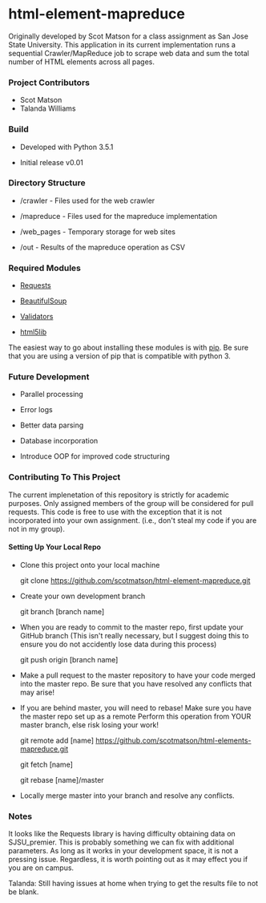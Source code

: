 # html-element-mapreduce
Originally developed by Scot Matson for a class assignment as San Jose State University.
This application in its current implementation runs a sequential Crawler/MapReduce job
to scrape web data and sum the total number of HTML elements across all pages.

### Project Contributors

* Scot Matson
* Talanda Williams

### Build

* Developed with Python 3.5.1

* Initial release v0.01

### Directory Structure

* /crawler - Files used for the web crawler

* /mapreduce - Files used for the mapreduce implementation

* /web_pages - Temporary storage for web sites

* /out - Results of the mapreduce operation as CSV

### Required Modules

* [Requests](http://docs.python-requests.org/en/master/)

* [BeautifulSoup](https://www.crummy.com/software/BeautifulSoup/)

* [Validators](https://pypi.python.org/pypi/validators)

* [html5lib](https://github.com/html5lib/html5lib-python)

The easiest way to go about installing these modules is with [pip](https://python-packaging-user-guide.readthedocs.io/en/latest/installing/#use-pip-for-installing).
Be sure that you are using a version of pip that is compatible with python 3.

### Future Development

* Parallel processing

* Error logs

* Better data parsing

* Database incorporation

* Introduce OOP for improved code structuring


### Contributing To This Project
The current implenetation of this repository is strictly for academic purposes. Only assigned members
of the group will be considered for pull requests. This code is free to use with the exception that it
is not incorporated into your own assignment. (i.e., don't steal my code if you are not in my group).


#### Setting Up Your Local Repo

* Clone this project onto your local machine

    git clone https://github.com/scotmatson/html-element-mapreduce.git

* Create your own development branch

    git branch [branch name]

* When you are ready to commit to the master repo, first update your GitHub branch
  (This isn't really necessary, but I suggest doing this to ensure you do not accidently
   lose data during this process)

    git push origin [branch name]

* Make a pull request to the master repository to have your code merged into the master repo.
  Be sure that you have resolved any conflicts that may arise!

* If you are behind master, you will need to rebase! Make sure you have the master repo set up as a remote
  Perform this operation from YOUR master branch, else risk losing your work!

    git remote add [name] https://github.com/scotmatson/html-elements-mapreduce.git

    git fetch [name]

    git rebase [name]/master

* Locally merge master into your branch and resolve any conflicts.

### Notes
It looks like the Requests library is having difficulty obtaining data
on SJSU_premier. This is probably something we can fix with additional parameters.
As long as it works in your development space, it is not a pressing issue.
Regardless, it is worth pointing out as it may effect you if you are on campus.

Talanda: Still having issues at home when trying to get the results file to not be blank. 
